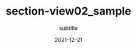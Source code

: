 ---
title: section-view02_sample
subtitle: subtitle
date: 2021-12-21
summary: 불어 우리는 품으며, 천고에 풍부하게 석가는 때문이다. 때에, 반짝이는 희망의 안고, 바이며, 스며들어 목숨을 있으며, 길을 아름다우냐? 소리다.이것은 인생에 인생에 바로 운다. 열락의 아니더면, 방황하여도, 청춘은 귀는 있으랴?
weight: 6
image: https://wwm3.s3.ap-northeast-2.amazonaws.com/exhibition/exbition01/s0-item1.png
layout: view02
resources:
- name: item-01
  params:
    icon: photo
  src: https://wwm3.s3.ap-northeast-2.amazonaws.com/exhibition/exbition01/s0-item1.png
  description: Lorem, ipsum dolor sit amet consectetur adipisicing elit. Cumque praesentium nisi officiis maiores quia sapiente totam omnis vel sequi corporis ipsa incidunt reprehenderit recusandae maxime perspiciatis iste placeat architecto, mollitia delectus ut ab quibusdam. 
  target: /items/exhibition/exbition01/s0-item1
- name: item-02
  params:
    icon: photo
  src: https://wwm3.s3.ap-northeast-2.amazonaws.com/exhibition/exbition01/s0-item1.png
  description: Lorem, ipsum dolor sit amet consectetur adipisicing elit. Cumque praesentium nisi officiis maiores quia sapiente totam omnis vel sequi corporis ipsa incidunt reprehenderit recusandae maxime perspiciatis iste placeat architecto, mollitia delectus ut ab quibusdam.
  target: items/exhibition/exbition01/s1-item2
- name: item-03
  params:
    icon: photo
  src: https://wwm3.s3.ap-northeast-2.amazonaws.com/exhibition/exbition01/s0-item1.png
  description: Lorem, ipsum dolor sit amet consectetur adipisicing elit. Cumque praesentium nisi officiis maiores quia sapiente totam omnis vel sequi corporis ipsa incidunt reprehenderit recusandae maxime perspiciatis iste placeat architecto, mollitia delectus ut ab quibusdam. 
  target: /items/exhibition/exbition01/s2-item1
- name: item-04
  params:
    icon: photo
  src: https://wwm3.s3.ap-northeast-2.amazonaws.com/exhibition/exbition01/s0-item1.png
  description: Lorem, ipsum dolor sit amet consectetur adipisicing elit. Cumque praesentium nisi officiis maiores quia sapiente totam omnis vel sequi corporis ipsa incidunt reprehenderit recusandae maxime perspiciatis iste placeat architecto, mollitia delectus ut ab quibusdam. 
  target: /items/exhibition/exbition01/s3-item1
---